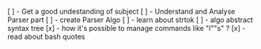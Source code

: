 [ ] - Get a good undestanding of subject
[ ] - Understand and Analyse Parser part 
[ ] - create Parser Algo
[ ] - learn about strtok
[ ] - algo abstract syntax tree
[x] - how it's possible to manage commands like "l""s" ?
[x] - read about bash quotes

